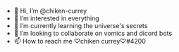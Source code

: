 - 👋 Hi, I’m @chiken-currey
- 👀 I’m interested in everything
- 🌱 I’m currently learning the universe's secrets
- 💞️ I’m looking to collaborate on vomics and dicord bots
- 📫 How to reach me ♡chiken currey♡#4200

<!---
chiken-currey/chiken-currey is a ✨ special ✨ repository because its `README.md` (this file) appears on your GitHub profile.
You can click the Preview link to take a look at your changes.
--->
